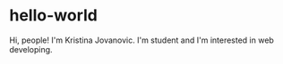 # hello-world

Hi, people! I'm Kristina Jovanovic. I'm student and I'm interested in web developing.
